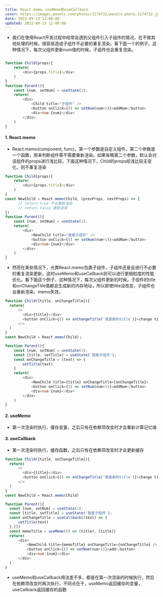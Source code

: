 ```yaml
---
title: React.memo、useMemo和useCallback
cover: https://images.pexels.com/photos/1174732/pexels-photo-1174732.jpeg
date: 2022-09-13 12:00:00
updated: 2022-09-13 12:00:00
---
```

- 我们在使用React开发过程中经常会遇到父组件引入子组件的情况，在不做其他处理的时候，很容易造成子组件不必要的重复渲染。看下面一个的例子，这种情况下，每次父组件更新num值的时候，子组件也会重复渲染。

```javascript

function Child(props){
    return(
        <div>{props.title}</div>
    )
}
function Parent(){
    const [num, setNum] = useState(1);
    return(
        <div>
            <Child title="子组件" />
            <button onClick={() => setNum(num+1)}>addNum</button>
            <div>num:{num}</div>
        </div>
    )
}
```
#### 1. React.memo
- React.memo(component, func)，第一个参数是自定义组件，第二个参数是一个函数，用来判断组件需不需要重新渲染。如果省略第二个参数，默认会对该组件的props进行浅比较，下面这种情况下，Child的props经浅比较无变化，则不重复渲染

```javascript
function Child(props){
    return(
        <div>{props.title}</div>
    )
}
const NewChild = React.memo(Child, (prevProps, nextProps) => {
      // return true 不会重新渲染
      // return false 重新渲染
})
function Parent(){
    const [num, setNum] = useState(1);
    return(
        <div>
            <NewChild title="我是子组件" />
            <button onClick={() => setNum(num+1)}>addNum</button>
            <div>num:{num}</div>
        </div>
    )
}
```
- 然而在某些情况下，光靠React.memo包裹子组件，子组件还是会进行不必要的重复渲染更新，这时useMemo和useCallback则可以进行更细粒度的性能优化。看下面这个例子，这种情况下，每次父组件更新的时候，子组件的title和onChangeTitle值都会生成新的内存地址，所以即使title没改变，子组件也会重新渲染，memo失效。

```javascript
function Child({title, onChangeTitle}){
  return(
      <>
        <div>{title}</div>
        <button onClick={() => onChangeTitle('我是新的title')}>change title</button>
      </>
  )
}
const NewChild = React.memo(Child)；

function Parent(){
    const [num, setNum] = useState(1);
    const [title, setTitle] = useState('我是子组件');
    const onChangeTitle = (text) => {
        setTitle(text)
    }
    return(
        <div>
            <NewChild title={title} onChangeTitle={onChangeTitle}>
            <button onClick={() => setNum(num+1)}>addNum</button>
            <div>num:{num}</div>
        </div>
    )
}
```
#### 2. useMemo
- 第一次渲染时执行，缓存变量，之后只有在依赖项改变时才会重新计算记忆值

#### 3. useCallback
- 第一次渲染时执行，缓存函数，之后只有在依赖项改变时才会更新缓存
```javascript
function Child({title, onChangeTitle}){
  return(
      <>
        <div>{title}</div>
        <button onClick={() => onChangeTitle('我是新的title')}>change title</button>
      </>
  )
}
const NewChild = React.memo(Child)

function Parent(){
  const [num, setNum] = useState(1);
  const [title, setTitle] = useState('我是子组件');
  const onChangeTitle = useCallback((text) => {
      setTitle(text)
  },[])
  const memoTitle = useMemo(() => (title), [title])
  return(
      <div>
          <NewChild title={memoTitle} onChangeTitle={onChangeTitle} />
          <button onClick={() => setNum(num+1)}>add</button>
          <div>num:{num}</div>
      </div>
  )
}
```
- useMemo和useCallback用法差不多，都是在第一次渲染的时候执行，然后在依赖项改变时再次执行，不同点在于，useMemo返回缓存的变量，useCallback返回缓存的函数